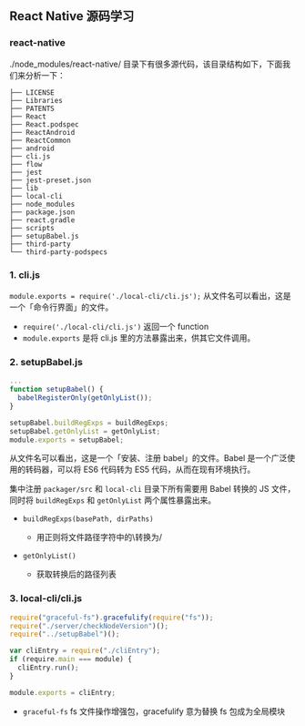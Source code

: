 ## React Native 源码学习

### react-native

./node_modules/react-native/ 目录下有很多源代码，该目录结构如下，下面我们来分析一下：

```
├── LICENSE
├── Libraries
├── PATENTS
├── React
├── React.podspec
├── ReactAndroid
├── ReactCommon
├── android
├── cli.js
├── flow
├── jest
├── jest-preset.json
├── lib
├── local-cli
├── node_modules
├── package.json
├── react.gradle
├── scripts
├── setupBabel.js
├── third-party
└── third-party-podspecs
```

### 1. cli.js

`module.exports = require('./local-cli/cli.js');`
从文件名可以看出，这是一个「命令行界面」的文件。

* `require('./local-cli/cli.js')` 返回一个 function
* `module.exports` 是将 cli.js 里的方法暴露出来，供其它文件调用。

### 2. setupBabel.js

```js
...
function setupBabel() {
  babelRegisterOnly(getOnlyList());
}

setupBabel.buildRegExps = buildRegExps;
setupBabel.getOnlyList = getOnlyList;
module.exports = setupBabel;
```

从文件名可以看出，这是一个「安装、注册 babel」的文件。Babel 是一个广泛使用的转码器，可以将 ES6 代码转为 ES5 代码，从而在现有环境执行。

集中注册 `packager/src` 和 `local-cli` 目录下所有需要用 Babel 转换的 JS 文件，同时将 `buildRegExps` 和 `getOnlyList` 两个属性暴露出来。

* `buildRegExps(basePath, dirPaths)`

  * 用正则将文件路径字符中的\\转换为/

* `getOnlyList()`
  * 获取转换后的路径列表

### 3. local-cli/cli.js

```js
require("graceful-fs").gracefulify(require("fs"));
require("./server/checkNodeVersion")();
require("../setupBabel")();

var cliEntry = require("./cliEntry");
if (require.main === module) {
  cliEntry.run();
}

module.exports = cliEntry;
```

* `graceful-fs` fs 文件操作增强包，gracefulify 意为替换 fs 包成为全局模块
